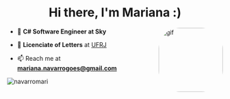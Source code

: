 <h1 align="center">Hi there, I'm Mariana :)</h1>


<img align="right" alt="gif" height="150" style="border-radius:50px;" src="https://honeysanime.com/wp-content/uploads/2021/04/Sumikko-Gurashi-the-movie-2-Shirokuma.png">

- 🔭 **C# Software Engineer at Sky** 

- 📖 **Licenciate of Letters** at [UFRJ](https://ufrj.br/en/)

- 📫 Reach me at **mariana.navarrogoes@gmail.com**


<p><img align="left" src="https://github-readme-stats.vercel.app/api/top-langs?username=navarromari&show_icons=true&locale=en&layout=compact&theme=transparent&hide_border=true&hide=shaderlab,hlsl&title_color=c0c0c0" alt="navarromari" /></p>


